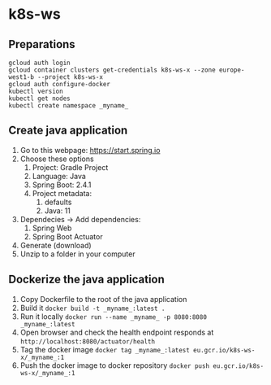 # k8s-ws

## Preparations
```
gcloud auth login
gcloud container clusters get-credentials k8s-ws-x --zone europe-west1-b --project k8s-ws-x
gcloud auth configure-docker
kubectl version
kubectl get nodes
kubectl create namespace _myname_
```

## Create java application
1. Go to this webpage: https://start.spring.io
2. Choose these options
    1. Project: Gradle Project
    2. Language: Java
    3. Spring Boot: 2.4.1
    4. Project metadata:
        1. defaults
        2. Java: 11
3. Dependecies -> Add dependencies:
     1. Spring Web
     2. Spring Boot Actuator
4. Generate (download)
5. Unzip to a folder in your computer

## Dockerize the java application

1. Copy Dockerfile to the root of the java application
2. Build it ```docker build -t _myname_:latest .```
3. Run it locally ```docker run --name _myname_ -p 8080:8080 _myname_:latest```
4. Open browser and check the health endpoint responds at ```http://localhost:8080/actuator/health```
5. Tag the docker image ```docker tag _myname_:latest eu.gcr.io/k8s-ws-x/_myname_:1```
6. Push the docker image to docker repository ```docker push eu.gcr.io/k8s-ws-x/_myname_:1```
